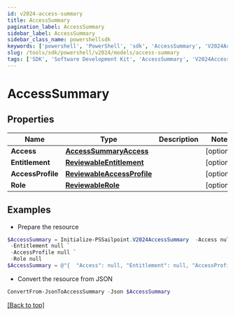 ```yaml
---
id: v2024-access-summary
title: AccessSummary
pagination_label: AccessSummary
sidebar_label: AccessSummary
sidebar_class_name: powershellsdk
keywords: ['powershell', 'PowerShell', 'sdk', 'AccessSummary', 'V2024AccessSummary'] 
slug: /tools/sdk/powershell/v2024/models/access-summary
tags: ['SDK', 'Software Development Kit', 'AccessSummary', 'V2024AccessSummary']
---
```



# AccessSummary

## Properties

Name | Type | Description | Notes
------------ | ------------- | ------------- | -------------
**Access** | [**AccessSummaryAccess**](access-summary-access) |  | [optional] 
**Entitlement** | [**ReviewableEntitlement**](reviewable-entitlement) |  | [optional] 
**AccessProfile** | [**ReviewableAccessProfile**](reviewable-access-profile) |  | [optional] 
**Role** | [**ReviewableRole**](reviewable-role) |  | [optional] 

## Examples

- Prepare the resource
```powershell
$AccessSummary = Initialize-PSSailpoint.V2024AccessSummary  -Access null `
 -Entitlement null `
 -AccessProfile null `
 -Role null
$AccessSummary = @"{  "Access": null, "Entitlement": null, "AccessProfile": null, "Role": null }"@
```

- Convert the resource from JSON
```powershell
ConvertFrom-JsonToAccessSummary -Json $AccessSummary
```


[[Back to top]](#) 

